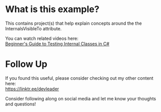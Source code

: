 # What is this example?
This contains project(s) that help explain concepts around the the InternalsVisibleTo attribute.
    
You can watch related videos here:    
[Beginner's Guide to Testing Internal Classes in C#](https://youtu.be/TjsM3oVg5_w)

# Follow Up
If you found this useful, please consider checking out my other content here:    
https://linktr.ee/devleader

Consider following along on social media and let me know your thoughts and questions!
